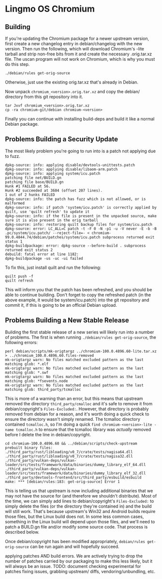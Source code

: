 
# Lingmo OS Chromium

## Building

If you're updating the Chromium package for a newer upstream version, first create a new changelog entry in debian/changelog with the new version. Then run the following, which will download Chromium's -lite tarball and strip non-free bits from it and create the necessary .orig.tar.xz file. The uscan program will not work on Chromium, which is why you must do this step.
```
./debian/rules get-orig-source
```
Otherwise, just use the existing orig.tar.xz that's already in Debian.

Now unpack `chromium_<version>.orig.tar.xz` and copy the debian/ directory from this git repository into it.
```
tar Jxvf chromium_<version>.orig.tar.xz
cp -ra chromium-git/debian chromium-<version>
```

Finally you can continue with installing build-deps and build it like a normal Debian package.


## Problems Building a Security Update

The most likely problem you're going to run into is a patch not applying due to fuzz.

```
dpkg-source: info: applying disable/devtools-unittests.patch
dpkg-source: info: applying disable/libaom-arm.patch
dpkg-source: info: applying system/icu.patch
patching file net/BUILD.gn
patching file base/BUILD.gn
Hunk #1 FAILED at 56.
Hunk #2 succeeded at 3604 (offset 207 lines).
1 out of 2 hunks FAILED
dpkg-source: info: the patch has fuzz which is not allowed, or is malformed
dpkg-source: info: if patch 'system/icu.patch' is correctly applied by quilt, use 'quilt refresh' to update it
dpkg-source: info: if the file is present in the unpacked source, make sure it is also present in the orig tarball
dpkg-source: info: restoring quilt backup files for system/icu.patch
dpkg-source: error: LC_ALL=C patch -t -F 0 -N -p1 -u -V never -E -b -B .pc/system/icu.patch/ --reject-file=- < chromium-99.0.4844.74/debian/patches/system/icu.patch subprocess returned exit status 1
dpkg-buildpackage: error: dpkg-source --before-build . subprocess returned exit status 2
debuild: fatal error at line 1182:
dpkg-buildpackage -us -uc -ui failed
```

To fix this, just install quilt and run the following:

```
quilt push -f
quilt refresh
```
This will inform you that the patch has been refreshed, and you should be able to continue building. Don't forget to copy the refreshed patch (in the above example, it would be system/icu.patch) into the git repository and commit it, if this is going to be an official Debian upload.


## Problems Building a New Stable Release

Building the first stable release of a new series will likely run into a number of problems. The first is when running `./debian/rules get-orig-source`, the following errors:
```
perl debian/scripts/mk-origtargz ../chromium-100.0.4896.60-lite.tar.xz > ../chromium_100.0.4896.60.files-removed
mk-origtargz warn: No files matched excluded pattern as the last matching glob: *.elf
mk-origtargz warn: No files matched excluded pattern as the last matching glob: *.swf
mk-origtargz warn: No files matched excluded pattern as the last matching glob: *fsevents.node
mk-origtargz warn: No files matched excluded pattern as the last matching glob: third_party/tcmalloc
```
This is more of a warning than an error, but this means that upstream removed the directory `third_party/cmalloc` and it's safe to remove it from debian/copyright's `Files-Excluded:`. However, that directory is probably removed from debian for a reason, and it's worth doing a quick check to ensure the directory wasn't simply renamed. The tcmalloc directory contained `tcmalloc.h`, so I'm doing a quick `find chromium-<version>-lite -name tcmalloc.h` to ensure that the tcmalloc library was *actually* removed before I delete the line in debian/copyright.

```
cd chromium-100.0.4896.60 && ../debian/scripts/check-upstream
prebuilt binary files:
./third_party/rust/libloading/v0_7/crate/tests/nagisa64.dll
./third_party/rust/libloading/v0_7/crate/tests/nagisa32.dll
./third_party/vulkan-deps/vulkan-loader/src/tests/framework/data/binaries/dummy_library_elf_64.dll
./third_party/vulkan-deps/vulkan-loader/src/tests/framework/data/binaries/dummy_library_elf_32.dll
./third_party/devtools-frontend/src/third_party/esbuild/esbuild
make: *** [debian/rules:183: get-orig-source] Error 1
```
This is telling us that upstream is now including additional binaries that we may not have the source for (and therefore we shouldn't distribute). Most of the time, we can simply add lines to debian/copyright's `Files-Excluded:` to simply delete the files (or the directory they're contained in) and the build will still work. That's because upstream's Win32 and Android  builds require those files, but the Linux build does not. In some less common cases, something in the Linux build will depend upon those files, and we'll need to patch a BUILD.gn file and/or modify some source code. That process is described below.

Once debian/copyright has been modified appropriately, `debian/rules get-orig-source` can be run again and will hopefully succeed.







applying patches AND build errors. We are actively trying to drop the number of patches carried by our packaging to make this less likely, but it will always be an issue.
TODO: document checking experimental for patches fixing issues, grabbing upstream/ diffs, vendoring/unbundling, etc.
